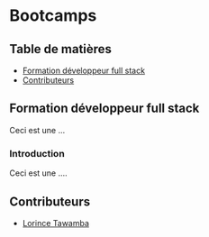 # Bootcamps 

## Table de matières 

- [Formation développeur full stack](#Formation-développeur-full-stack) 
- [Contributeurs](#Contributeurs)

## Formation développeur full stack  

Ceci est une ... 

### Introduction 

Ceci est une ....

## Contributeurs

- [Lorince Tawamba](https://github.com/LorinceTawamba) 